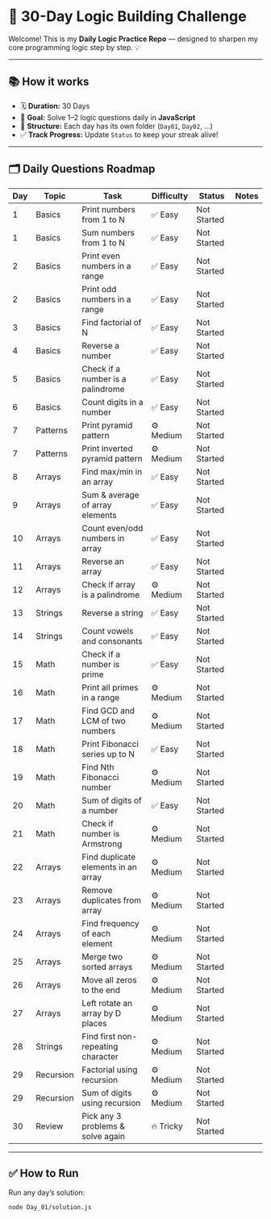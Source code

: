 # 🧩 30-Day Logic Building Challenge

Welcome! This is my **Daily Logic Practice Repo** — designed to sharpen my core programming logic step by step. 💡

---

## 📚 **How it works**

- 🗓️ **Duration:** 30 Days
- 🎯 **Goal:** Solve 1–2 logic questions daily in **JavaScript**
- 📂 **Structure:** Each day has its own folder (`Day01`, `Day02`, ...)
- ✅ **Track Progress:** Update `Status` to keep your streak alive!

---

## 🗂️ **Daily Questions Roadmap**

| Day | Topic     | Task                                | Difficulty  | Status      | Notes |
| --- | --------- | ----------------------------------- | ----------- | ----------- | ----- |
| 1   | Basics    | Print numbers from 1 to N           | ✅ Easy     | Not Started |       |
| 1   | Basics    | Sum numbers from 1 to N             | ✅ Easy     | Not Started |       |
| 2   | Basics    | Print even numbers in a range       | ✅ Easy     | Not Started |       |
| 2   | Basics    | Print odd numbers in a range        | ✅ Easy     | Not Started |       |
| 3   | Basics    | Find factorial of N                 | ✅ Easy     | Not Started |       |
| 4   | Basics    | Reverse a number                    | ✅ Easy     | Not Started |       |
| 5   | Basics    | Check if a number is a palindrome   | ✅ Easy     | Not Started |       |
| 6   | Basics    | Count digits in a number            | ✅ Easy     | Not Started |       |
| 7   | Patterns  | Print pyramid pattern               | ⚙️ Medium | Not Started |       |
| 7   | Patterns  | Print inverted pyramid pattern      | ⚙️ Medium | Not Started |       |
| 8   | Arrays    | Find max/min in an array            | ✅ Easy     | Not Started |       |
| 9   | Arrays    | Sum & average of array elements     | ✅ Easy     | Not Started |       |
| 10  | Arrays    | Count even/odd numbers in array     | ✅ Easy     | Not Started |       |
| 11  | Arrays    | Reverse an array                    | ✅ Easy     | Not Started |       |
| 12  | Arrays    | Check if array is a palindrome      | ⚙️ Medium | Not Started |       |
| 13  | Strings   | Reverse a string                    | ✅ Easy     | Not Started |       |
| 14  | Strings   | Count vowels and consonants         | ✅ Easy     | Not Started |       |
| 15  | Math      | Check if a number is prime          | ✅ Easy     | Not Started |       |
| 16  | Math      | Print all primes in a range         | ⚙️ Medium | Not Started |       |
| 17  | Math      | Find GCD and LCM of two numbers     | ⚙️ Medium | Not Started |       |
| 18  | Math      | Print Fibonacci series up to N      | ✅ Easy     | Not Started |       |
| 19  | Math      | Find Nth Fibonacci number           | ⚙️ Medium | Not Started |       |
| 20  | Math      | Sum of digits of a number           | ✅ Easy     | Not Started |       |
| 21  | Math      | Check if number is Armstrong        | ⚙️ Medium | Not Started |       |
| 22  | Arrays    | Find duplicate elements in an array | ⚙️ Medium | Not Started |       |
| 23  | Arrays    | Remove duplicates from array        | ⚙️ Medium | Not Started |       |
| 24  | Arrays    | Find frequency of each element      | ⚙️ Medium | Not Started |       |
| 25  | Arrays    | Merge two sorted arrays             | ⚙️ Medium | Not Started |       |
| 26  | Arrays    | Move all zeros to the end           | ⚙️ Medium | Not Started |       |
| 27  | Arrays    | Left rotate an array by D places    | ⚙️ Medium | Not Started |       |
| 28  | Strings   | Find first non-repeating character  | ⚙️ Medium | Not Started |       |
| 29  | Recursion | Factorial using recursion           | ⚙️ Medium | Not Started |       |
| 29  | Recursion | Sum of digits using recursion       | ⚙️ Medium | Not Started |       |
| 30  | Review    | Pick any 3 problems & solve again   | 🔥 Tricky   | Not Started |       |

---

## ✅ **How to Run**

Run any day’s solution:

```bash
node Day_01/solution.js
```
